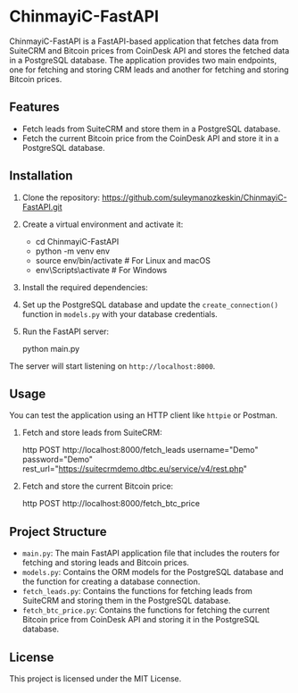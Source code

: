 # ChinmayiC-FastAPI

ChinmayiC-FastAPI is a FastAPI-based application that fetches data from SuiteCRM and Bitcoin prices from CoinDesk API and stores the fetched data in a PostgreSQL database. The application provides two main endpoints, one for fetching and storing CRM leads and another for fetching and storing Bitcoin prices.

## Features

- Fetch leads from SuiteCRM and store them in a PostgreSQL database.
- Fetch the current Bitcoin price from the CoinDesk API and store it in a PostgreSQL database.

## Installation

1. Clone the repository: https://github.com/suleymanozkeskin/ChinmayiC-FastAPI.git

2. Create a virtual environment and activate it:

   - cd ChinmayiC-FastAPI
   - python -m venv env
   - source env/bin/activate # For Linux and macOS
   - env\Scripts\activate # For Windows

3. Install the required dependencies:

4. Set up the PostgreSQL database and update the `create_connection()` function in `models.py` with your database credentials.

5. Run the FastAPI server:

    python main.py

The server will start listening on `http://localhost:8000`.

## Usage

You can test the application using an HTTP client like `httpie` or Postman.

1. Fetch and store leads from SuiteCRM:

    http POST http://localhost:8000/fetch_leads username="Demo" password="Demo" rest_url="https://suitecrmdemo.dtbc.eu/service/v4/rest.php"

2. Fetch and store the current Bitcoin price:

    http POST http://localhost:8000/fetch_btc_price

## Project Structure

- `main.py`: The main FastAPI application file that includes the routers for fetching and storing leads and Bitcoin prices.
- `models.py`: Contains the ORM models for the PostgreSQL database and the function for creating a database connection.
- `fetch_leads.py`: Contains the functions for fetching leads from SuiteCRM and storing them in the PostgreSQL database.
- `fetch_btc_price.py`: Contains the functions for fetching the current Bitcoin price from CoinDesk API and storing it in the PostgreSQL database.

## License

This project is licensed under the MIT License.
